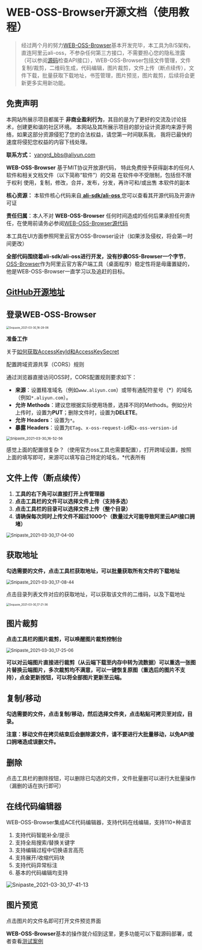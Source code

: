 # WEB-OSS-Browser开源文档（使用教程）

> 经过两个月的努力[WEB-OSS-Browser](http://home.yangrd.com/)基本开发完毕，本工具为B/S架构，直连阿里云ali-oss，不参杂任何第三方接口，不需要担心您的隐私泄露（可以参阅[源码](https://github.com/yrd688/WEB-OSS-Browser)检查API接口），WEB-OSS-Browser包括文件管理，文件复制/裁剪，二维码生成，代码编辑，图片裁剪，文件上传（断点续传），文件下载，批量获取下载地址，书签管理，图片预览，图片裁剪，后续将会更新更多实用新功能。

## 免责声明

本网站所展示项目都属于 **非商业盈利行为**，其目的是为了更好的交流及讨论技术，创建更和谐的社区环境。 本网站及其所展示项目的部分设计资源均来源于网络，如果这部分资源侵犯了您的合法权益，请您第一时间联系我， 我将已最快的速度将侵犯您权益的内容下线处理。

**联系方式：** yangrd_bbs@aliyun.com

**WEB-OSS-Browser** 基于MIT协议开放源代码， 特此免费授予获得副本的任何人 软件和相关文档文件（以下简称“软件”）的交易 在软件中不受限制，包括但不限于权利 使用，复制，修改，合并，发布，分发，再许可和/或出售 本软件的副本

**核心资源：** 本软件核心代码来自[ **ali-sdk/ali-oss** ](https://github.com/ali-sdk/ali-oss)您可以查看其开源代码及开源许可证

**责任归属**：本人不对 **WEB-OSS-Browser** 任何时间造成的任何后果承担任何责任，在使用前请务必参阅[WEB-OSS-Browser源代码](https://github.com/yrd688/WEB-OSS-Browser)

本工具在UI方面参照阿里云官方OSS-Browser设计（如果涉及侵权，将会第一时间更改）

**全部代码围绕着ali-sdk/ali-oss进行开发，没有抄袭OSS-Browser一个字节**，[OSS-Browser](https://github.com/aliyun/oss-browser)作为阿里云官方客户端工具（桌面程序）稳定性将是毋庸置疑的，他是WEB-OSS-Browser一直学习以及追赶的目标。

## [GitHub开源地址](https://github.com/yrd688/WEB-OSS-Browser)

## 登录WEB-OSS-Browser

<img src="https://yangrdbok.oss-cn-beijing.aliyuncs.com/BLOG/Images/Snipaste_2021-03-30_16-28-06.jpg" alt="Snipaste_2021-03-30_16-28-06" style="zoom:50%;" />

**准备工作**

关于[如何获取AccessKeyId和AccessKeySecret](https://help.aliyun.com/document_detail/63482.html?spm=5176.12818093.0.dexternal.40dd16d0pYP1Vn)

配置跨域资源共享（CORS）规则

通过浏览器直接访问OSS时，CORS配置规则要求如下：

- **来源**：设置精准域名（例如`www.aliyun.com`）或带有通配符星号（*）的域名（例如`*.aliyun.com`）。
- **允许 Methods**：建议您根据实际使用场景，选择不同的Methods。例如分片上传时，设置为**PUT**；删除文件时，设置为**DELETE**。
- **允许 Headers**：设置为`*`。
- **暴露 Headers**：设置为`ETag`、`x-oss-request-id`和`x-oss-version-id`

<img src="https://yangrdbok.oss-cn-beijing.aliyuncs.com/BLOG/Images/Snipaste_2021-03-30_16-52-56.jpg" alt="Snipaste_2021-03-30_16-52-56" style="zoom:67%;" />

感觉上面的配置很复杂？（使用官方oss工具也需要配置），打开跨域设置，按照上面的填写即可，来源可以填写自己特定的域名，*代表所有

## 文件上传（断点续传）

1. **工具的右下角可以直接打开上传管理器**
2. **点击工具栏的文件可以选择文件上传（支持多选）**
3. **点击工具栏的目录可以选择文件上传（整个目录）**
4. **请确保每次同时上传文件不超过1000个（数量过大可能导致阿里云API接口拥堵）**

<img src="https://yangrdbok.oss-cn-beijing.aliyuncs.com/BLOG/Images/Snipaste_2021-03-30_17-04-00.jpg" alt="Snipaste_2021-03-30_17-04-00" style="zoom:80%;" />

## 获取地址

**勾选需要的文件，点击工具栏获取地址，可以批量获取所有文件的下载地址**

<img src="https://yangrdbok.oss-cn-beijing.aliyuncs.com/BLOG/Images/Snipaste_2021-03-30_17-08-44.jpg" alt="Snipaste_2021-03-30_17-08-44" style="zoom:80%;" />

点击目录列表文件对应的获取地址，可以获取该文件的二维码，以及下载地址

<img src="https://yangrdbok.oss-cn-beijing.aliyuncs.com/BLOG/Images/Snipaste_2021-03-30_17-21-36.jpg" alt="Snipaste_2021-03-30_17-21-36" style="zoom:50%;" />

## 图片裁剪

**点击工具栏的图片裁剪，可以唤醒图片裁剪控制台**

<img src="https://yangrdbok.oss-cn-beijing.aliyuncs.com/BLOG/Images/Snipaste_2021-03-30_17-25-06.jpg" alt="Snipaste_2021-03-30_17-25-06" style="zoom:80%;" />

**可以对云端图片直接进行裁剪（从云端下载至内存中转为流数据）可以重选一张图片替换云端图片，多次裁剪均不满意，可以一键恢复原图（重选后的图片不支持），点金更新按钮，可以将全部图片更新至云端。**

## 复制/移动

**勾选需要的文件，点击复制/移动，然后选择文件夹，点击粘贴可拷贝至对应，目录。**

**注意：移动文件在拷贝结束后会删除源文件，请不要进行大批量移动，以免API接口拥堵造成误删文件。**

## 删除

点击工具栏的删除按钮，可以删除已勾选的文件，文件批量删可以进行大批量操作（漏删的话在执行即可）

## 在线代码编辑器

WEB-OSS-Browser集成ACE代码编辑器，支持代码在线编辑，支持110+种语言

1. 支持代码智能补全/提示
2. 支持全局搜索/替换关键字
3. 支持编辑过程中切换语言高亮
4. 支持展开/收缩代码块
5. 支持代码异常标注
6. 基本的代码编辑均支持

![Snipaste_2021-03-30_17-41-13](https://yangrdbok.oss-cn-beijing.aliyuncs.com/BLOG/Images/Snipaste_2021-03-30_17-41-13.jpg)

## 图片预览

点击图片的文件名即可打开文件预览界面

**WEB-OSS-Browser**基本的操作就介绍到这里，更多功能可以下载源码部署，或者查看[测试案例](http://oss.yangrd.com/)